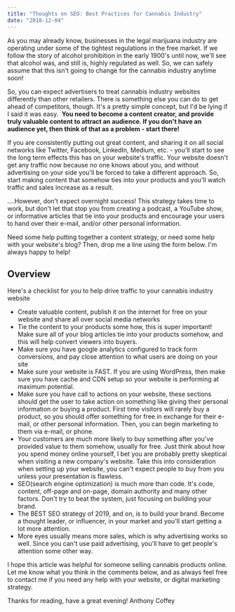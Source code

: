 ```yaml
---
title: "Thoughts on SEO: Best Practices for Cannabis Industry"
date: "2018-12-04"
---
```


As you may already know, businesses in the legal marijuana industry are operating under some of the tightest regulations in the free market. If we follow the story of alcohol prohibition in the early 1900's until now, we'll see that alcohol was, and still is, highly regulated as well. So, we can safely assume that this isn't going to change for the cannabis industry anytime soon!

So, you can expect advertisers to treat cannabis industry websites differently than other retailers. There is something else you can do to get ahead of competitors, though. It's a pretty simple concept, but I'd be lying if I said it was easy.  **You need to become a content creator, and provide truly valuable content to attract an audience. If you don't have an audience yet, then think of that as a problem - start there!**

If you are consistently putting out great content, and sharing it on all social networks like Twitter, Facebook, LinkedIn, Medium, etc. - you'll start to see the long term effects this has on your website's traffic. Your website doesn't get any traffic now because no one knows about you, and without advertising on your side you'll be forced to take a different approach. So, start making content that somehow ties into your products and you'll watch traffic and sales increase as a result.

....However, don't expect overnight success! This strategy takes time to work, but don't let that stop you from creating a podcast, a YouTube show, or informative articles that tie into your products and encourage your users to hand over their e-mail, and/or other personal information.

Need some help putting together a content strategy, or need some help with your website's blog? Then, drop me a line using the form below. I'm always happy to help!

## Overview

Here's a checklist for you to help drive traffic to your cannabis industry website

- Create valuable content, publish it on the internet for free on your website and share all over social media networks
- Tie the content to your products some how, this is super important! Make sure all of your blog articles tie into your products somehow, and this will help convert viewers into buyers.
- Make sure you have google analytics configured to track form conversions, and pay close attention to what users are doing on your site
- Make sure your website is FAST. If you are using WordPress, then make sure you have cache and CDN setup so your website is performing at maximum potential.
- Make sure you have call to actions on your website, these sections should get the user to take action on something like giving their personal information or buying a product. First time visitors will rarely buy a product, so you should offer something for free in exchange for their e-mail, or other personal information. Then, you can begin marketing to them via e-mail, or phone.
- Your customers are much more likely to buy something after you've provided value to them somehow, usually for free. Just think about how you spend money online yourself, I bet you are probably pretty skeptical when visiting a new company's website. Take this into consideration when setting up your website, you can't expect people to buy from you unless your presentation is flawless.
- SEO(search engine optimization) is much more than code. It's code, content, off-page and on-page, domain authority and many other factors. Don't try to beat the system, just focusing on building your brand.
- The BEST SEO strategy of 2019, and on, is to build your brand. Become a thought leader, or influencer, in your market and you'll start getting a lot more attention.
- More eyes usually means more sales, which is why advertising works so well. Since you can't use paid advertising, you'll have to get people's attention some other way.

I hope this article was helpful for someone selling cannabis products online. Let me know what you think in the comments below, and as always feel free to contact me if you need any help with your website, or digital marketing strategy.

Thanks for reading, have a great evening! Anthony Coffey
